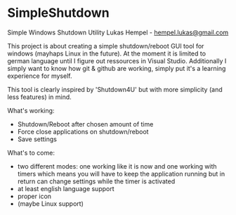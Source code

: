 # SimpleShutdown
Simple Windows Shutdown Utility
Lukas Hempel - hempel.lukas@gmail.com


This project is about creating a simple shutdown/reboot GUI tool for windows (mayhaps Linux in the future).
At the moment it is limited to german language until I figure out ressources in Visual Studio.
Additionally I simply want to know how git & github are working, simply put it's a learning experience for myself.

This tool is clearly inspired by 'Shutdown4U' but with more simplicity (and less features) in mind. 

What's working:
 - Shutdown/Reboot after chosen amount of time
 - Force close applications on shutdown/reboot
 - Save settings
 
 
What's to come:
 - two different modes: one working like it is now and one working with timers which means you will have to keep the application running but in return can change settings while the timer is activated
 - at least english language support
 - proper icon
 - (maybe Linux support)
